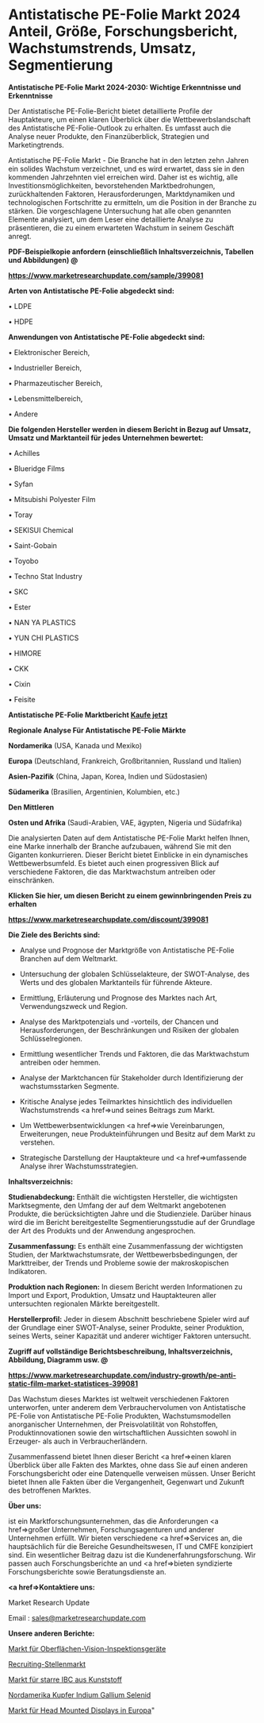 # Antistatische PE-Folie Markt 2024 Anteil, Größe, Forschungsbericht, Wachstumstrends, Umsatz, Segmentierung

<strong>Antistatische PE-Folie Markt 2024-2030: Wichtige Erkenntnisse und Erkenntnisse</strong>

Der Antistatische PE-Folie-Bericht bietet detaillierte Profile der Hauptakteure, um einen klaren Überblick über die Wettbewerbslandschaft des Antistatische PE-Folie-Outlook zu erhalten. Es umfasst auch die Analyse neuer Produkte, den Finanzüberblick, Strategien und Marketingtrends.

Antistatische PE-Folie Markt - Die Branche hat in den letzten zehn Jahren ein solides Wachstum verzeichnet, und es wird erwartet, dass sie in den kommenden Jahrzehnten viel erreichen wird. Daher ist es wichtig, alle Investitionsmöglichkeiten, bevorstehenden Marktbedrohungen, zurückhaltenden Faktoren, Herausforderungen, Marktdynamiken und technologischen Fortschritte zu ermitteln, um die Position in der Branche zu stärken. Die vorgeschlagene Untersuchung hat alle oben genannten Elemente analysiert, um dem Leser eine detaillierte Analyse zu präsentieren, die zu einem erwarteten Wachstum in seinem Geschäft anregt.



<strong><b>PDF-Beispielkopie anfordern (einschließlich Inhaltsverzeichnis, Tabellen und Abbildungen) @ </b></strong>

<strong><a href=https://www.marketresearchupdate.com/sample/399081>

<strong>https://www.marketresearchupdate.com/sample/399081</u></a></strong></strong>



<strong>Arten von Antistatische PE-Folie abgedeckt sind:</strong>

• LDPE

• HDPE



<strong>Anwendungen von Antistatische PE-Folie abgedeckt sind:</strong>

• Elektronischer Bereich,

• Industrieller Bereich,

• Pharmazeutischer Bereich,

• Lebensmittelbereich,

• Andere



<strong>Die folgenden Hersteller werden in diesem Bericht in Bezug auf Umsatz, Umsatz und Marktanteil für jedes Unternehmen bewertet:</strong>

• Achilles

• Blueridge Films

• Syfan

• Mitsubishi Polyester Film

• Toray

• SEKISUI Chemical

• Saint-Gobain

• Toyobo

• Techno Stat Industry

• SKC

• Ester

• NAN YA PLASTICS

• YUN CHI PLASTICS

• HIMORE

• CKK

• Cixin

• Feisite



<strong>Antistatische PE-Folie Marktbericht <a href=https://www.marketresearchupdate.com/buynow/399081>Kaufe jetzt</a></strong>



<strong>Regionale Analyse Für Antistatische PE-Folie Märkte</strong>



<strong>Nordamerika</strong> (USA, Kanada und Mexiko)



<strong>Europa</strong> (Deutschland, Frankreich, Großbritannien, Russland und Italien)



<strong>Asien-Pazifik</strong> (China, Japan, Korea, Indien und Südostasien)



<strong>Südamerika</strong> (Brasilien, Argentinien, Kolumbien, etc.)



<strong>Den Mittleren</strong> 

<strong>Osten und Afrika</strong> (Saudi-Arabien, VAE, ägypten, Nigeria und Südafrika)

Die analysierten Daten auf dem Antistatische PE-Folie Markt helfen Ihnen, eine Marke innerhalb der Branche aufzubauen, während Sie mit den Giganten konkurrieren. Dieser Bericht bietet Einblicke in ein dynamisches Wettbewerbsumfeld. Es bietet auch einen progressiven Blick auf verschiedene Faktoren, die das Marktwachstum antreiben oder einschränken.



<strong>Klicken Sie hier, um diesen Bericht zu einem gewinnbringenden Preis zu erhalten
</strong>

<strong><a href=https://www.marketresearchupdate.com/discount/399081>https://www.marketresearchupdate.com/discount/399081</b></u></strong></a>



<strong>Die Ziele des Berichts sind:</strong>

- Analyse und Prognose der Marktgröße von Antistatische PE-Folie Branchen auf dem Weltmarkt.

- Untersuchung der globalen Schlüsselakteure, der SWOT-Analyse, des Werts und des globalen Marktanteils für führende Akteure.

- Ermittlung, Erläuterung und Prognose des Marktes nach Art, Verwendungszweck und Region.

- Analyse des Marktpotenzials und -vorteils, der Chancen und Herausforderungen, der Beschränkungen und Risiken der globalen Schlüsselregionen.

- Ermittlung wesentlicher Trends und Faktoren, die das Marktwachstum antreiben oder hemmen.

- Analyse der Marktchancen für Stakeholder durch Identifizierung der wachstumsstarken Segmente.

- Kritische Analyse jedes Teilmarktes hinsichtlich des individuellen Wachstumstrends <a href=>und</a> seines Beitrags zum Markt.

- Um Wettbewerbsentwicklungen <a href=>wie</a> Vereinbarungen, Erweiterungen, neue Produkteinführungen und Besitz auf dem Markt zu verstehen.

- Strategische Darstellung der Hauptakteure und <a href=>umfas</a>sende Analyse ihrer Wachstumsstrategien.



<strong>Inhaltsverzeichnis:</strong>



<strong>Studienabdeckung:</strong> Enthält die wichtigsten Hersteller, die wichtigsten Marktsegmente, den Umfang der auf dem Weltmarkt angebotenen Produkte, die berücksichtigten Jahre und die Studienziele. Darüber hinaus wird die im Bericht bereitgestellte Segmentierungsstudie auf der Grundlage der Art des Produkts und der Anwendung angesprochen.



<strong>Zusammenfassung:</strong> Es enthält eine Zusammenfassung der wichtigsten Studien, der Marktwachstumsrate, der Wettbewerbsbedingungen, der Markttreiber, der Trends und Probleme sowie der makroskopischen Indikatoren.



<strong>Produktion nach Regionen:</strong> In diesem Bericht werden Informationen zu Import und Export, Produktion, Umsatz und Hauptakteuren aller untersuchten regionalen Märkte bereitgestellt.



<strong>Herstellerprofil:</strong> Jeder in diesem Abschnitt beschriebene Spieler wird auf der Grundlage einer SWOT-Analyse, seiner Produkte, seiner Produktion, seines Werts, seiner Kapazität und anderer wichtiger Faktoren untersucht.



<strong><b>Zugriff auf vollständige Berichtsbeschreibung, Inhaltsverzeichnis, Abbildung, Diagramm usw. @ </b></strong>

<strong><a href=https://www.marketresearchupdate.com/industry-growth/pe-anti-static-film-market-statistices-399081>https://www.marketresearchupdate.com/industry-growth/pe-anti-static-film-market-statistices-399081</a></strong>

Das Wachstum dieses Marktes ist weltweit verschiedenen Faktoren unterworfen, unter anderem dem Verbrauchervolumen von Antistatische PE-Folie von Antistatische PE-Folie Produkten, Wachstumsmodellen anorganischer Unternehmen, der Preisvolatilität von Rohstoffen, Produktinnovationen sowie den wirtschaftlichen Aussichten sowohl in Erzeuger- als auch in Verbraucherländern.

Zusammenfassend bietet Ihnen dieser Bericht <a href=>einen</a> klaren Überblick über alle Fakten des Marktes, ohne dass Sie auf einen anderen Forschungsbericht oder eine Datenquelle verweisen müssen. Unser Bericht bietet Ihnen alle Fakten über die Vergangenheit, Gegenwart und Zukunft des betroffenen Marktes.



<strong>Über uns:</strong>

 ist ein Marktforschungsunternehmen, das die Anforderungen <a href=>großer</a> Unternehmen, Forschungsagenturen und anderer Unternehmen erfüllt. Wir bieten verschiedene <a href=>Services</a> an, die hauptsächlich für die Bereiche Gesundheitswesen, IT und CMFE konzipiert sind. Ein wesentlicher Beitrag dazu ist die Kundenerfahrungsforschung. Wir passen auch Forschungsberichte an und <a href=>bieten</a> syndizierte Forschungsberichte sowie Beratungsdienste an.



<strong><a href=>Kontaktiere uns:</a></strong>

Market Research Update

Email : sales@marketresearchupdate.com



<strong>Unsere anderen Berichte:</strong>

<a href=https://www.linkedin.com/pulse/surface-vision-inspection-equipment-market-2023>Markt für Oberflächen-Vision-Inspektionsgeräte</a>

<a href=https://www.linkedin.com/pulse/recruiting-job-placement-market-outlooks-2023-size-players>Recruiting-Stellenmarkt</a>

<a href=https://www.linkedin.com/pulse/plastic-rigid-ibc-market-outlooks-2023-size-players>Markt für starre IBC aus Kunststoff</a>

<a href=https://www.linkedin.com/pulse/north-america-copper-indium-gallium-selenide>Nordamerika Kupfer Indium Gallium Selenid</a>

<a href=https://www.linkedin.com/pulse/europe-head-mounted-displaysmarket-see-massive-growth>Markt für Head Mounted Displays in Europa</a>"
